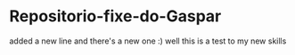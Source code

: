 # Repositorio-fixe-do-Gaspar
added a new line
and there's a new one :)
well this is a test to my new skills